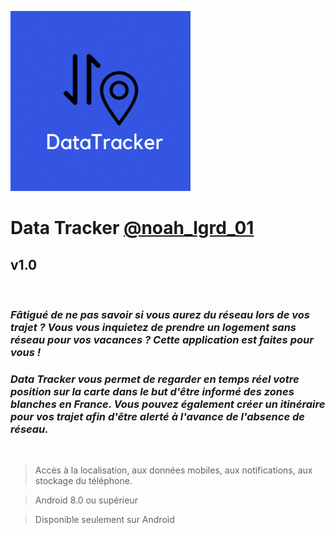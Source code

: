 ![Screenshot](logo.png)
# **Data Tracker** [@noah_lgrd_01](https://instagram.com/noah_lgrd_01?igshid=YmMyMTA2M2Y=)
## v1.0

<br>

### _Fâtigué de ne pas savoir si vous aurez du réseau lors de vos trajet ? Vous vous inquietez de prendre un logement sans réseau pour vos vacances ? Cette application est faites pour vous !_
### _Data Tracker vous permet de regarder en temps réel votre position sur la carte dans le but d'être informé des zones blanches en France. Vous pouvez également créer un itinéraire pour vos trajet afin d'être alerté à l'avance de l'absence de réseau._

<br>

> Accès à la localisation, aux données mobiles, aux notifications, aux stockage du téléphone.

> Android 8.0 ou supérieur

> Disponible seulement sur Android
